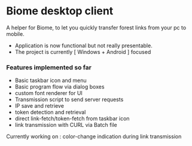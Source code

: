 # Biome desktop client
A helper for Biome, to let you quickly transfer forest links from your pc to mobile.

- Application is now functional but not really presentable.
- The project is currently [ Windows + Android ] focused

### Features implemented so far
- Basic taskbar icon and menu
- Basic program flow via dialog boxes
- custom font renderer for UI
- Transmission script to send server requests
- IP save and retrieve
- token detection and retrieval
- direct link-fetch/token-fetch from taskbar icon
- link transmission with CURL via Batch file

Currently working on : color-change indication during link transmission
